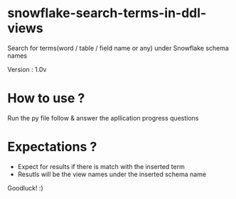 # snowflake-search-terms-in-ddl-views
Search for terms(word / table / field name or any) under Snowflake schema names

Version : 1.0v

# How to use ?
  Run the py file follow & answer the apllication progress questions
   
# Expectations ?
  - Expect for results if there is match with the inserted term
  - Resutls will be the view names under the inserted schema name
   
Goodluck! :)
